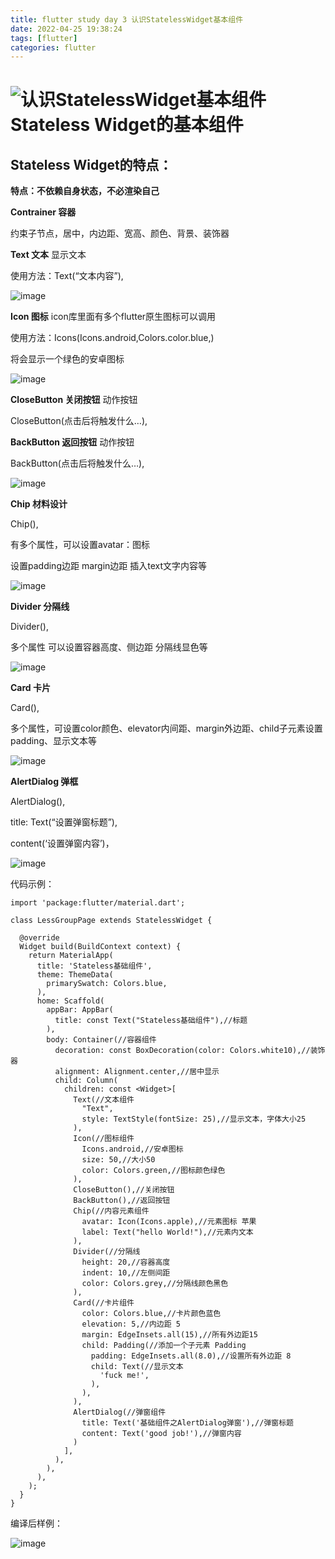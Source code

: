 ```yaml
---
title: flutter study day 3 认识StatelessWidget基本组件
date: 2022-04-25 19:38:24
tags: [flutter]
categories: flutter
---
```

![认识StatelessWidget基本组件](https://tva4.sinaimg.cn/large/0072Vf1pgy1foxkcpa9qqj31kw0w07sa.jpg)
Stateless Widget的基本组件
========================

Stateless Widget的特点：
---------------------
**特点：不依赖自身状态，不必渲染自己**

**Contrainer 容器**

约束子节点，居中，内边距、宽高、颜色、背景、装饰器

**Text 文本** 显示文本

使用方法：Text(“文本内容”),

![image](https://res.craft.do/user/full/95b613cb-a607-3458-0fba-b0ca77de5993/doc/252A0C58-AC05-42C0-B5C0-D63E1992C0D1/2798CF63-4C43-443C-B013-792DA7DE14F4_2/nSAJMHtokxoXfG7hlqwxHyOJI8MhcnUKpMdiHM9gzewz/Image.png)

**Icon 图标** icon库里面有多个flutter原生图标可以调用

使用方法：Icons(Icons.android,Colors.color.blue,)

将会显示一个绿色的安卓图标

![image](https://res.craft.do/user/full/95b613cb-a607-3458-0fba-b0ca77de5993/doc/252A0C58-AC05-42C0-B5C0-D63E1992C0D1/471CDCE8-0AD0-46EF-A5AB-C688D1F384AB_2/qpaQYGNARNK0PBtFXNix4UT4Rlyp0bT1WZuiMv9VwCsz/Image.png)

**CloseButton 关闭按钮** 动作按钮

CloseButton(点击后将触发什么…),

**BackButton 返回按钮** 动作按钮

BackButton(点击后将触发什么…),

![image](https://res.craft.do/user/full/95b613cb-a607-3458-0fba-b0ca77de5993/doc/252A0C58-AC05-42C0-B5C0-D63E1992C0D1/9897418F-2DAF-43C0-8B12-CDA5EF7F52DD_2/OhpQFdsX7n83TtHGYmwrxSswnNJr4KO7xbx4yEj7M8Az/Image.png)

**Chip 材料设计**

Chip(),

有多个属性，可以设置avatar：图标

设置padding边距 margin边距 插入text文字内容等

![image](https://res.craft.do/user/full/95b613cb-a607-3458-0fba-b0ca77de5993/doc/252A0C58-AC05-42C0-B5C0-D63E1992C0D1/F8EBB7BB-A486-47CE-851F-FDCDE3540297_2/wZUawMCyY6yPN3ZYqViGpdlbtrvxFWdJoKG5n7H8XB4z/Image.png)

**Divider 分隔线**

Divider(),

多个属性 可以设置容器高度、侧边距 分隔线显色等

![image](https://res.craft.do/user/full/95b613cb-a607-3458-0fba-b0ca77de5993/doc/252A0C58-AC05-42C0-B5C0-D63E1992C0D1/4ED58CF5-842F-4F6B-8DE7-180E90B0D3B5_2/AuL1Ib3PGO41xxGBB7p7BzMMQMDfvRv05r4gwIimMN4z/Image.png)

**Card 卡片**

Card(),

多个属性，可设置color颜色、elevator内间距、margin外边距、child子元素设置padding、显示文本等

![image](https://res.craft.do/user/full/95b613cb-a607-3458-0fba-b0ca77de5993/doc/252A0C58-AC05-42C0-B5C0-D63E1992C0D1/E911BD5B-B48C-49CC-97A1-01197E7544EF_2/gJ9TXuaxoxhw6IuIlblUgprJyUmIlddZhdi2NtoCcmUz/Image.png)

**AlertDialog 弹框**

AlertDialog(),

title: Text(“设置弹窗标题”),

content(‘设置弹窗内容’)，

![image](https://res.craft.do/user/full/95b613cb-a607-3458-0fba-b0ca77de5993/doc/252A0C58-AC05-42C0-B5C0-D63E1992C0D1/4BB0FF3A-5E98-4275-B0B9-169EB71E64D9_2/4uFhNQKJlkZIGAqz3LeBARhjlyTIpy0Q9kmJugIbbTwz/Image.png)

代码示例：

```other
import 'package:flutter/material.dart';

class LessGroupPage extends StatelessWidget {

  @override
  Widget build(BuildContext context) {
    return MaterialApp(
      title: 'Stateless基础组件',
      theme: ThemeData(
        primarySwatch: Colors.blue,
      ),
      home: Scaffold(
        appBar: AppBar(
          title: const Text("Stateless基础组件"),//标题
        ),
        body: Container(//容器组件
          decoration: const BoxDecoration(color: Colors.white10),//装饰器
          alignment: Alignment.center,//居中显示
          child: Column(
            children: const <Widget>[
              Text(//文本组件
                "Text",
                style: TextStyle(fontSize: 25),//显示文本，字体大小25
              ),
              Icon(//图标组件
                Icons.android,//安卓图标
                size: 50,//大小50
                color: Colors.green,//图标颜色绿色
              ),
              CloseButton(),//关闭按钮
              BackButton(),//返回按钮
              Chip(//内容元素组件
                avatar: Icon(Icons.apple),//元素图标 苹果
                label: Text("hello World!"),//元素内文本
              ),
              Divider(//分隔线
                height: 20,//容器高度
                indent: 10,//左侧间距
                color: Colors.grey,//分隔线颜色黑色
              ),
              Card(//卡片组件
                color: Colors.blue,//卡片颜色蓝色
                elevation: 5,//内边距 5
                margin: EdgeInsets.all(15),//所有外边距15
                child: Padding(//添加一个子元素 Padding
                  padding: EdgeInsets.all(8.0),//设置所有外边距 8
                  child: Text(//显示文本
                    'fuck me!',
                  ),
                ),
              ),
              AlertDialog(//弹窗组件
                title: Text('基础组件之AlertDialog弹窗'),//弹窗标题
                content: Text('good job!'),//弹窗内容
              )
            ],
          ),
        ),
      ),
    );
  }
}

```


编译后样例：

![image](https://res.craft.do/user/full/95b613cb-a607-3458-0fba-b0ca77de5993/doc/252A0C58-AC05-42C0-B5C0-D63E1992C0D1/FC300307-A7C5-4D64-9B03-4B10FECFC65D_2/iarHFJUEsVz9DHNlwfYxb1q4ivbVAiqx4qUjXmzrMokz/Image.png)
